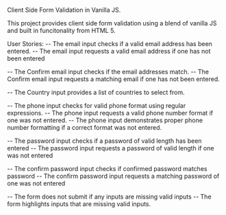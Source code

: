 Client Side Form Validation in Vanilla JS.

This project provides client side form validation using a blend of vanilla JS and built in funcitonality from HTML 5.

User Stories:
-- The email input checks if a valid email address has been entered.
-- The email input requests a valid email address if one has not been entered

-- The Confirm email input checks if the email addresses match.
-- The Confirm email input requests a matching email if one has not been entered.

-- The Country input provides a list of countries to select from.

-- The phone input checks for valid phone format using regular expressions.
-- The phone input requests a valid phone number format if one was not entered.
-- The phone input demonstrates proper phone number formatting if a correct format was not entered.

-- The password input checks if a password of valid length has been entered
-- The password input requests a password of valid length if one was not entered

-- The confirm password input checks if confirmed password matches password
-- The confirm password input requests a matching password of one was not entered

-- The form does not submit if any inputs are missing valid inputs
-- The form highlights inputs that are missing valid inputs.


